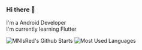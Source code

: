 ### Hi there 👋
I'm a Android Developer  
I'm currently learning Flutter

![MNIsRed's Github Starts](https://readmestats.999857.xyz/api?username=MNIsRed&show_icons=true&count_private=true&hide_title=true)
![Most Used Languages](https://readmestats.999857.xyz/api/top-langs/?username=MNIsRed&layout=compact&exclude_repo=MNIsRed.github.io)
<!-- [![Top Langs](https://github-readme-stats.vercel.app/api/top-langs/?username=MNIsRed&layout=compact)](https://github.com/anuraghazra/github-readme-stats)
 -->
<!--
**MNIsRed/MNIsRed** is a ✨ _special_ ✨ repository because its `README.md` (this file) appears on your GitHub profile.

Here are some ideas to get you started:

- 🔭 I’m currently working on ...
- 🌱 I’m currently learning ...
- 👯 I’m looking to collaborate on ...
- 🤔 I’m looking for help with ...
- 💬 Ask me about ...
- 📫 How to reach me: ...
- 😄 Pronouns: ...
- ⚡ Fun fact: ...
-->
